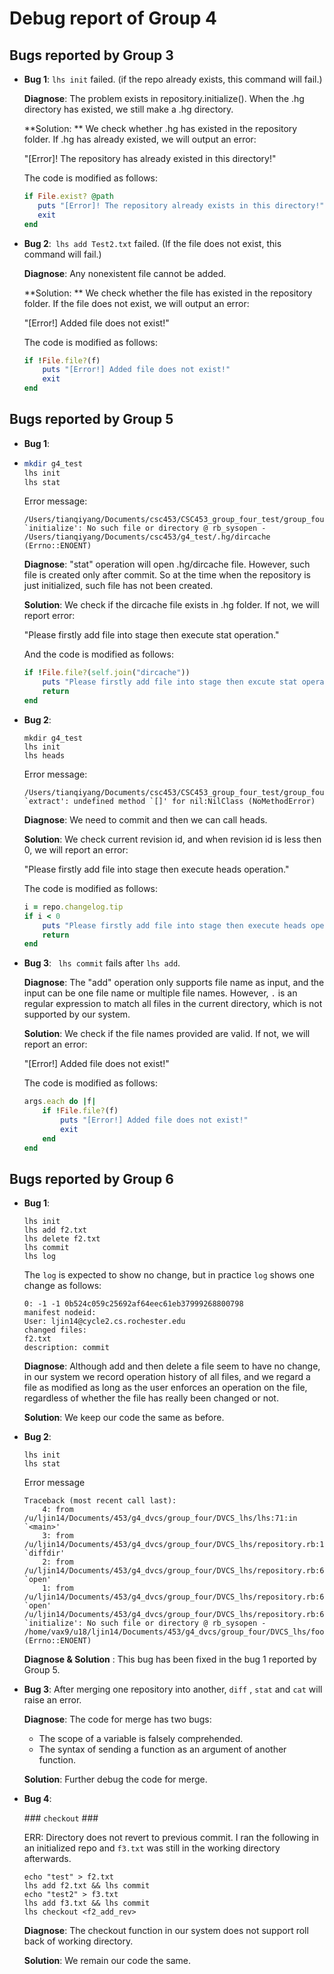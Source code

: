 # Debug report of Group 4

## Bugs reported by Group 3

- **Bug 1**:  `lhs init`  failed. (if the repo already exists, this command will fail.)

  **Diagnose**: The problem exists in repository.initialize(). When the .hg directory has existed, we still make a .hg directory.

  **Solution: ** We check whether .hg has existed in the repository folder. If .hg has already existed, we will output an error:

  "[Error]! The repository has already existed in this directory!"

  The code is modified as follows:

  ```ruby
  if File.exist? @path
     puts "[Error]! The repository already exists in this directory!"
     exit
  end
  ```

- **Bug 2**:` lhs add Test2.txt`   failed. (If the file does not exist, this command will fail.)

  **Diagnose**: Any nonexistent file cannot be added.

  **Solution: ** We check whether the file has existed in the repository folder. If the file does not exist, we will output an error:

  "[Error!] Added file does not exist!"

  The code is modified as follows:

  ```ruby
  if !File.file?(f)
      puts "[Error!] Added file does not exist!"
      exit
  end
  ```



## Bugs reported by Group 5

- **Bug 1**: 

- ```bash
  mkdir g4_test
  lhs init
  lhs stat
  ```

  Error message:        

  ```shell
  /Users/tianqiyang/Documents/csc453/CSC453_group_four_test/group_four/DVCS_lhs/repository.rb:64:in `initialize': No such file or directory @ rb_sysopen - /Users/tianqiyang/Documents/csc453/g4_test/.hg/dircache (Errno::ENOENT)
  ```

  **Diagnose**: "stat" operation will open .hg/dircache file. However, such file is created only after commit. So at the time when the repository is just initialized, such file has not been created.

  **Solution**: We check if the dircache file exists in .hg folder. If not, we will report error:

  "Please firstly add file into stage then execute stat operation."

  And the code is modified as follows:

  ```ruby
  if !File.file?(self.join("dircache"))
      puts "Please firstly add file into stage then excute stat operation."
      return
  end
  ```

- **Bug 2**: 

  ```shell
  mkdir g4_test
  lhs init
  lhs heads
  ```

  Error message:  

  ```shell
  /Users/tianqiyang/Documents/csc453/CSC453_group_four_test/group_four/DVCS_lhs/changelog.rb:30:in `extract': undefined method `[]' for nil:NilClass (NoMethodError)
  ```

  **Diagnose**:  We need to commit and then we can call heads.

  **Solution**: We check current revision id, and when revision id is less then 0, we will report an error:

  "Please firstly add file into stage then execute heads operation."

  The code is modified as follows:

  ```ruby
  i = repo.changelog.tip
  if i < 0
      puts "Please firstly add file into stage then execute heads operation."
      return
  end
  ```

- **Bug 3**: ` lhs commit` fails after `lhs add`. 

  **Diagnose**: The "add" operation only supports file name as input, and the input can be one file name or multiple file names. However, `.` is an regular expression to match all files in the current directory, which is not supported by our system.

  **Solution**: We check if the file names provided are valid. If not, we will report an error:

  "[Error!] Added file does not exist!"

  The code is modified as follows:

  ```ruby
  args.each do |f|
      if !File.file?(f)
          puts "[Error!] Added file does not exist!"
          exit
      end
  end
  ```



## Bugs reported by Group 6

- **Bug 1**: 

  ```shell
  lhs init
  lhs add f2.txt
  lhs delete f2.txt
  lhs commit
  lhs log
  ```

  The `log` is expected to show no change, but in practice `log` shows one change as follows:

  ```shell
  0: -1 -1 0b524c059c25692af64eec61eb37999268800798
  manifest nodeid:
  User: ljin14@cycle2.cs.rochester.edu
  changed files:
  f2.txt
  description: commit
  ```

  **Diagnose**: Although add and then delete a file seem to have no change, in our system we record operation history of all files, and we regard a file as modified as long as the user enforces an operation on the file, regardless of whether the file has really been changed or not.

  **Solution**: We keep our code the same as before.

- **Bug 2**: 

  ```shell
  lhs init
  lhs stat
  ```

  Error message

  ```shell
  Traceback (most recent call last):
      4: from /u/ljin14/Documents/453/g4_dvcs/group_four/DVCS_lhs/lhs:71:in `<main>'
      3: from /u/ljin14/Documents/453/g4_dvcs/group_four/DVCS_lhs/repository.rb:173:in `diffdir'
      2: from /u/ljin14/Documents/453/g4_dvcs/group_four/DVCS_lhs/repository.rb:64:in `open'
      1: from /u/ljin14/Documents/453/g4_dvcs/group_four/DVCS_lhs/repository.rb:64:in `open'
  /u/ljin14/Documents/453/g4_dvcs/group_four/DVCS_lhs/repository.rb:64:in `initialize': No such file or directory @ rb_sysopen -
  /home/vax9/u18/ljin14/Documents/453/g4_dvcs/group_four/DVCS_lhs/foo/.hg/dircache (Errno::ENOENT)
  ```

  **Diagnose & Solution** : This bug has been fixed in the bug 1 reported by Group 5.

- **Bug 3**: After merging one repository into another,  `diff` , `stat` and `cat` will raise an error.

  **Diagnose**: The code for merge has two bugs:

  - The scope of a variable is falsely comprehended.
  - The syntax of sending a function as an argument of another function.

  **Solution**: Further debug the code for merge.

- **Bug 4**: 

  \### `checkout` ###

  ERR: Directory does not revert to previous commit. I ran the following in an initialized repo and `f3.txt` was still in the working directory afterwards.

  ```shell
  echo "test" > f2.txt
  lhs add f2.txt && lhs commit
  echo "test2" > f3.txt
  lhs add f3.txt && lhs commit
  lhs checkout <f2_add_rev>
  ```

  **Diagnose**: The checkout function in our system does not support roll back of working directory.

  **Solution**: We remain our code the same.

